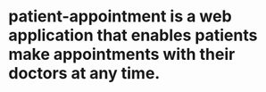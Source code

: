 # patient-appointment is a web application that enables patients make appointments with their doctors at any time.
